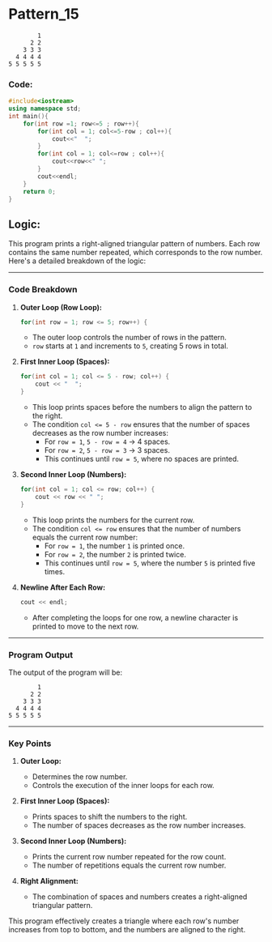 # Pattern_15
```
        1
      2 2
    3 3 3
  4 4 4 4
5 5 5 5 5
```
### Code:
```cpp
#include<iostream>
using namespace std;
int main(){
    for(int row =1; row<=5 ; row++){
        for(int col = 1; col<=5-row ; col++){
            cout<<"  ";
        }
        for(int col = 1; col<=row ; col++){
            cout<<row<<" ";
        }
        cout<<endl;
    }
    return 0;
}
```
## Logic:
This program prints a right-aligned triangular pattern of numbers. Each row contains the same number repeated, which corresponds to the row number. Here's a detailed breakdown of the logic:

---

### Code Breakdown

1. **Outer Loop (Row Loop):**
   ```cpp
   for(int row = 1; row <= 5; row++) {
   ```
   - The outer loop controls the number of rows in the pattern.
   - `row` starts at `1` and increments to `5`, creating 5 rows in total.

2. **First Inner Loop (Spaces):**
   ```cpp
   for(int col = 1; col <= 5 - row; col++) {
       cout << "  ";
   }
   ```
   - This loop prints spaces before the numbers to align the pattern to the right.
   - The condition `col <= 5 - row` ensures that the number of spaces decreases as the row number increases:
     - For `row = 1`, `5 - row = 4` → 4 spaces.
     - For `row = 2`, `5 - row = 3` → 3 spaces.
     - This continues until `row = 5`, where no spaces are printed.

3. **Second Inner Loop (Numbers):**
   ```cpp
   for(int col = 1; col <= row; col++) {
       cout << row << " ";
   }
   ```
   - This loop prints the numbers for the current row.
   - The condition `col <= row` ensures that the number of numbers equals the current row number:
     - For `row = 1`, the number `1` is printed once.
     - For `row = 2`, the number `2` is printed twice.
     - This continues until `row = 5`, where the number `5` is printed five times.

4. **Newline After Each Row:**
   ```cpp
   cout << endl;
   ```
   - After completing the loops for one row, a newline character is printed to move to the next row.

---

### Program Output

The output of the program will be:

```
        1
      2 2
    3 3 3
  4 4 4 4
5 5 5 5 5
```

---

### Key Points

1. **Outer Loop:**
   - Determines the row number.
   - Controls the execution of the inner loops for each row.

2. **First Inner Loop (Spaces):**
   - Prints spaces to shift the numbers to the right.
   - The number of spaces decreases as the row number increases.

3. **Second Inner Loop (Numbers):**
   - Prints the current row number repeated for the row count.
   - The number of repetitions equals the current row number.

4. **Right Alignment:**
   - The combination of spaces and numbers creates a right-aligned triangular pattern.

This program effectively creates a triangle where each row's number increases from top to bottom, and the numbers are aligned to the right.